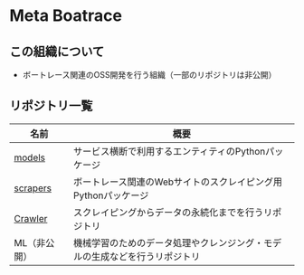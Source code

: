 # Meta Boatrace

## この組織について

- ボートレース関連のOSS開発を行う組織（一部のリポジトリは非公開）

## リポジトリ一覧

| 名前 | 概要 |
| ---- | ---- |
| [models](https://github.com/metaboatrace/models) | サービス横断で利用するエンティティのPythonパッケージ |
| [scrapers](https://github.com/metaboatrace/scrapers) | ボートレース関連のWebサイトのスクレイピング用Pythonパッケージ |
| [Crawler](https://github.com/metaboatrace/crawlers) | スクレイピングからデータの永続化までを行うリポジトリ |
| ML（非公開） | 機械学習のためのデータ処理やクレンジング・モデルの生成などを行うリポジトリ |
